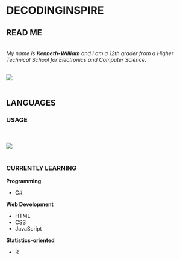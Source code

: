 # DECODINGINSPIRE
## READ ME
</br>
<em>My name is <b>Kenneth-William</b> and I am a 12th grader from a Higher Technical School for Electronics and Computer Science.</em>
</br>
</br>

<img align="left" src="https://github-readme-stats.vercel.app/api?username=DecodingInspire9211&&show_icons=true&theme=darcula"></img>
</br>
</br>
## LANGUAGES
### USAGE
</br>
</br>
<img align="left" src="https://github-readme-stats.vercel.app/api/top-langs/?username=DecodingInspire9211&&show_icons=true&theme=darcula"></img>
</br>
</br>

### CURRENTLY LEARNING

**Programming**
  - C#
  
**Web Development**
  - HTML
  - CSS
  - JavaScript
  
**Statistics-oriented**
  - R



